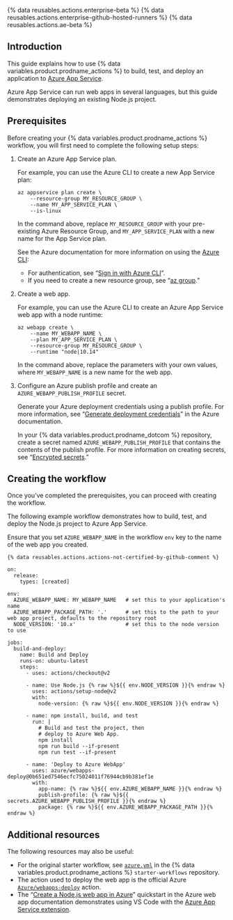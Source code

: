{% data reusables.actions.enterprise-beta %} {% data reusables.actions.enterprise-github-hosted-runners %} {% data reusables.actions.ae-beta %}

## Introduction

This guide explains how to use {% data variables.product.prodname\_actions %} to build, test, and deploy an application to [Azure App Service](https://azure.microsoft.com/en-us/services/app-service/).

Azure App Service can run web apps in several languages, but this guide demonstrates deploying an existing Node.js project.

## Prerequisites

Before creating your {% data variables.product.prodname\_actions %} workflow, you will first need to complete the following setup steps:

1.  Create an Azure App Service plan.

    For example, you can use the Azure CLI to create a new App Service plan:

        az appservice plan create \
            --resource-group MY_RESOURCE_GROUP \
            --name MY_APP_SERVICE_PLAN \
            --is-linux

    In the command above, replace `MY_RESOURCE_GROUP` with your pre-existing Azure Resource Group, and `MY_APP_SERVICE_PLAN` with a new name for the App Service plan.

    See the Azure documentation for more information on using the [Azure CLI](https://docs.microsoft.com/en-us/cli/azure/):

    - For authentication, see “[Sign in with Azure CLI](https://docs.microsoft.com/en-us/cli/azure/authenticate-azure-cli)”.
    - If you need to create a new resource group, see “[az group](https://docs.microsoft.com/en-us/cli/azure/group?view=azure-cli-latest#az_group_create).”

2.  Create a web app.

    For example, you can use the Azure CLI to create an Azure App Service web app with a node runtime:

        az webapp create \
            --name MY_WEBAPP_NAME \
            --plan MY_APP_SERVICE_PLAN \
            --resource-group MY_RESOURCE_GROUP \
            --runtime "node|10.14"

    In the command above, replace the parameters with your own values, where `MY_WEBAPP_NAME` is a new name for the web app.

3.  Configure an Azure publish profile and create an `AZURE_WEBAPP_PUBLISH_PROFILE` secret.

    Generate your Azure deployment credentials using a publish profile. For more information, see “[Generate deployment credentials](https://docs.microsoft.com/en-us/azure/app-service/deploy-github-actions?tabs=applevel#generate-deployment-credentials)” in the Azure documentation.

    In your {% data variables.product.prodname\_dotcom %} repository, create a secret named `AZURE_WEBAPP_PUBLISH_PROFILE` that contains the contents of the publish profile. For more information on creating secrets, see “[Encrypted secrets](/actions/reference/encrypted-secrets#creating-encrypted-secrets-for-a-repository).”

## Creating the workflow

Once you’ve completed the prerequisites, you can proceed with creating the workflow.

The following example workflow demonstrates how to build, test, and deploy the Node.js project to Azure App Service.

Ensure that you set `AZURE_WEBAPP_NAME` in the workflow `env` key to the name of the web app you created.

    {% data reusables.actions.actions-not-certified-by-github-comment %}

    on:
      release:
        types: [created]

    env:
      AZURE_WEBAPP_NAME: MY_WEBAPP_NAME   # set this to your application's name
      AZURE_WEBAPP_PACKAGE_PATH: '.'      # set this to the path to your web app project, defaults to the repository root
      NODE_VERSION: '10.x'                # set this to the node version to use

    jobs:
      build-and-deploy:
        name: Build and Deploy
        runs-on: ubuntu-latest
        steps:
          - uses: actions/checkout@v2

          - name: Use Node.js {% raw %}${{ env.NODE_VERSION }}{% endraw %}
            uses: actions/setup-node@v2
            with:
              node-version: {% raw %}${{ env.NODE_VERSION }}{% endraw %}

          - name: npm install, build, and test
            run: |
              # Build and test the project, then
              # deploy to Azure Web App.
              npm install
              npm run build --if-present
              npm run test --if-present

          - name: 'Deploy to Azure WebApp'
            uses: azure/webapps-deploy@0b651ed7546ecfc75024011f76944cb9b381ef1e
            with:
              app-name: {% raw %}${{ env.AZURE_WEBAPP_NAME }}{% endraw %}
              publish-profile: {% raw %}${{ secrets.AZURE_WEBAPP_PUBLISH_PROFILE }}{% endraw %}
              package: {% raw %}${{ env.AZURE_WEBAPP_PACKAGE_PATH }}{% endraw %}

## Additional resources

The following resources may also be useful:

- For the original starter workflow, see [`azure.yml`](https://github.com/actions/starter-workflows/blob/master/ci/azure.yml) in the {% data variables.product.prodname\_actions %} `starter-workflows` repository.
- The action used to deploy the web app is the official Azure [`Azure/webapps-deploy`](https://github.com/Azure/webapps-deploy) action.
- The “[Create a Node.js web app in Azure](https://docs.microsoft.com/en-us/azure/app-service/quickstart-nodejs)” quickstart in the Azure web app documentation demonstrates using VS Code with the [Azure App Service extension](https://marketplace.visualstudio.com/items?itemName=ms-azuretools.vscode-azureappservice).
